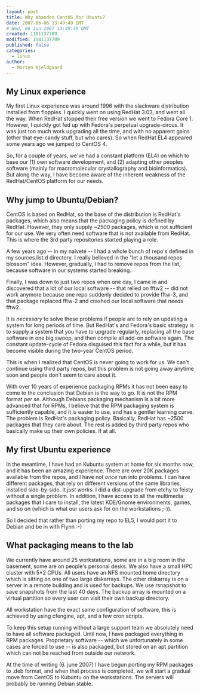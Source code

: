 ```yaml
---
layout: post
title: Why abandon CentOS for Ubuntu?
date: 2007-06-06 13:49:49 GMT
# Wed, 06 Jun 2007 13:49:49 GMT
created: 1181137789
modified: 1181137789
published: false
categories:
  - linux
author:
  - Morten Kjeldgaard
---
```


## My Linux experience

My first Linux experience was around 1996 with the slackware
distribution installed from floppies. I quickly went on using RedHat
3.03, and went all the way. When RedHat stopped their free version we
went to Fedora Core 1. However, I quickly got fed up with Fedora's
perpetual upgrade-circus. It was just too much work upgrading all the
time, and with no apparent gains (other that eye-candy stuff, but who
cares). So when RedHat EL4 appeared some years ago we jumped to CentOS
4.

So, for a couple of years, we've had a constant platform (EL4) on
which to base our (1) own software development, and (2) adapting other
peoples software (mainly for macromolecular crystallography and
bioinformatics). But along the way, I have become aware of the
inherent weakness of the RedHat/CentOS platform for our needs.

## Why jump to Ubuntu/Debian?

CentOS is based on RedHat, so the base of the distribution is RedHat's
packages, which also means that the packaging policy is defined by
RedHat. However, they only supply ~2500 packages, which is not
sufficient for our use. We very often need software that is not
available from RedHat. This is where the 3rd party repositories
started playing a role.

A few years ago -- in my naiveté -- I had a whole bunch of repo's
defined in my sources.list.d directory. I really believed in the "let
a thousand repos blossom" idea. However, gradually, I had to remove
repos from the list, because software in our systems started breaking.

Finally, I was down to just two repos when one day, I came in and
discovered that a lot of our local software -- that relied on fftw2 --
did not work anymore because one repo suddenly decided to provide
fftw-3, and that package replaced fftw-2 and crashed our local
software that _needs_ fftw2.

It is
_necessary_ to solve these problems if people are to rely on updating
a system for long periods of time. But RedHat's and Fedora's basic
strategy is to supply a system that you have to upgrade regularly,
replacing all the base software in one big swoop, and then compile all
add-on software again. The constant update-cycle of Fedora disguised
this fact for a while, but it has become visible during the two-year
CentOS period.

This is when I realized that
CentOS is never going to work for us. We can't continue using third
party repos, but this problem is not going away anytime soon and
people don't seem to care about it.

With over 10 years of experience packaging RPMs it has not been easy
to come to the conclusion that Debian is the way to go. It is not the
RPM format _per se_. Although Debians packaging mechanism is a bit
more advanced that for RPMs, I believe that the RPM packaging system
is sufficiently capable, and it _is_ easier to use, and has a gentler
learning curve. The problem is RedHat's packaging policy. Basically,
RedHat has ~2500 packages that they care about. The rest is added by
third party repos who basically make up their own policies. If at all.

## My first Ubuntu experience

In the meantime, I have had an Kubuntu system at home for six months
now, and it has been an amazing experience. There are over 20K
packages available from the repos, and I have not _once_ run into
problems. I can have different packages, that rely on different
versions of the same libraries, installed side-by-side. It _just
works_. I did a dist-upgrade from etchy to feisty without a single
problem. In addition, I have access to all the multimedia packages
that I care to install, the latest KDE/Gnome environments, games, and
so on (which is what our users ask for on the workstations ;-)).

So I decided that rather than porting my repo to EL5, I would port it
to Debian and be in with Flynn :-)

## What packaging means to the lab

We currently have around 25 workstations, some are in a big room in
the basement, some are on people's personal desks. We also have a
small HPC cluster with 5*2 CPUs. All users have an NFS mounted home
directory which is sitting on one of two large diskarrays. The other
diskarray is on a server in a remote building and is used for backups.
We use rsnapshot to save snapshots from the last 40 days. The backup
array is mounted on a virtual partition so every user can visit their
own backup directory.

All workstation have the exact
same configuration of software, this is achieved by using cfengine,
apt, and a few cron scripts.

To keep this setup running without a large support team we absolutely
need to have all software packaged. Until now, I have packaged
everything in RPM packages. Proprietary software -- which we
unfortunately in some cases are forced to use -- is also packaged, but
stored on an apt partition which can not be reached from outside our
network.

At the time of writing (6. june 2007) I have begun porting my RPM
packages to .deb format, and when that process is completed, we will
start a gradual move from CentOS to Kubuntu on the workstations. The
servers will probably be running Debian stable.

